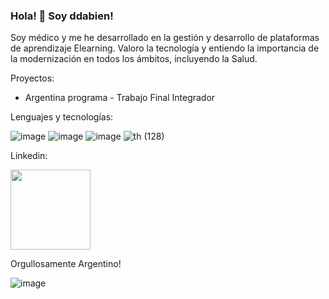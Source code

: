 ### Hola! 👋 Soy ddabien!

Soy médico y me he desarrollado en la gestión y desarrollo de plataformas de aprendizaje Elearning.
Valoro la tecnología y entiendo la importancia de la modernización en todos los ámbitos, incluyendo la Salud.

Proyectos:

- Argentina programa - Trabajo Final Integrador


Lenguajes y tecnologías:

![image](https://user-images.githubusercontent.com/104176100/199246439-dbf4840c-f386-480a-a43f-c77c5d6e6639.png)
![image](https://user-images.githubusercontent.com/104176100/199245217-b6105d9d-2109-486e-92f8-07c1e94cb6ef.png)
![image](https://user-images.githubusercontent.com/104176100/199245453-87a7c0af-1a79-4ffe-baaa-043119d2ab0d.png)
![th (128)](https://user-images.githubusercontent.com/104176100/199247148-cb959a19-929b-4d79-9053-74a3fbca3cae.jpg)





Linkedin:

<a href="https://linkedin.com/in/dabien-hugo"> <img src= "https://user-images.githubusercontent.com/104176100/199245720-8f82e611-31e4-4262-a577-b40e0cc8ea24.png" width="128" height="128"> </a>


Orgullosamente Argentino!


![image](https://user-images.githubusercontent.com/104176100/199245615-48562a49-c8e5-4e5a-9d18-d1910e709499.png)

